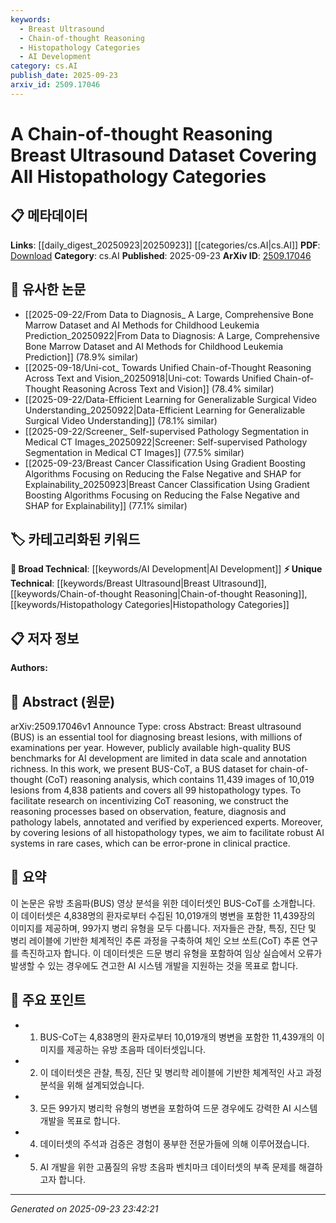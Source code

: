 ```yaml
---
keywords:
  - Breast Ultrasound
  - Chain-of-thought Reasoning
  - Histopathology Categories
  - AI Development
category: cs.AI
publish_date: 2025-09-23
arxiv_id: 2509.17046
---
```


<!-- KEYWORD_LINKING_METADATA:
{
  "processed_timestamp": "2025-09-23T23:42:21.409795",
  "vocabulary_version": "1.0",
  "selected_keywords": [
    "Breast Ultrasound",
    "Chain-of-thought Reasoning",
    "Histopathology Categories",
    "AI Development"
  ],
  "rejected_keywords": [],
  "similarity_scores": {
    "Breast Ultrasound": 0.8,
    "Chain-of-thought Reasoning": 0.85,
    "Histopathology Categories": 0.7,
    "AI Development": 0.75
  },
  "extraction_method": "AI_prompt_based",
  "budget_applied": true,
  "candidates_json": {
    "candidates": [
      {
        "surface": "Breast Ultrasound",
        "canonical": "Breast Ultrasound",
        "aliases": [
          "BUS"
        ],
        "category": "unique_technical",
        "rationale": "Breast Ultrasound is a specific imaging technique crucial for linking datasets and AI applications in medical imaging.",
        "novelty_score": 0.7,
        "connectivity_score": 0.65,
        "specificity_score": 0.85,
        "link_intent_score": 0.8
      },
      {
        "surface": "Chain-of-thought Reasoning",
        "canonical": "Chain-of-thought Reasoning",
        "aliases": [
          "CoT Reasoning"
        ],
        "category": "unique_technical",
        "rationale": "Chain-of-thought Reasoning is a novel approach in AI that enhances understanding and decision-making processes.",
        "novelty_score": 0.8,
        "connectivity_score": 0.7,
        "specificity_score": 0.9,
        "link_intent_score": 0.85
      },
      {
        "surface": "Histopathology Categories",
        "canonical": "Histopathology Categories",
        "aliases": [
          "Histopathology Types"
        ],
        "category": "unique_technical",
        "rationale": "Covering all histopathology categories is significant for comprehensive medical datasets and AI training.",
        "novelty_score": 0.65,
        "connectivity_score": 0.6,
        "specificity_score": 0.8,
        "link_intent_score": 0.7
      },
      {
        "surface": "AI Development",
        "canonical": "AI Development",
        "aliases": [
          "Artificial Intelligence Development"
        ],
        "category": "broad_technical",
        "rationale": "AI Development is a broad technical area that connects various AI applications and advancements.",
        "novelty_score": 0.5,
        "connectivity_score": 0.85,
        "specificity_score": 0.6,
        "link_intent_score": 0.75
      }
    ],
    "ban_list_suggestions": [
      "dataset",
      "images",
      "patients"
    ]
  },
  "decisions": [
    {
      "candidate_surface": "Breast Ultrasound",
      "resolved_canonical": "Breast Ultrasound",
      "decision": "linked",
      "scores": {
        "novelty": 0.7,
        "connectivity": 0.65,
        "specificity": 0.85,
        "link_intent": 0.8
      }
    },
    {
      "candidate_surface": "Chain-of-thought Reasoning",
      "resolved_canonical": "Chain-of-thought Reasoning",
      "decision": "linked",
      "scores": {
        "novelty": 0.8,
        "connectivity": 0.7,
        "specificity": 0.9,
        "link_intent": 0.85
      }
    },
    {
      "candidate_surface": "Histopathology Categories",
      "resolved_canonical": "Histopathology Categories",
      "decision": "linked",
      "scores": {
        "novelty": 0.65,
        "connectivity": 0.6,
        "specificity": 0.8,
        "link_intent": 0.7
      }
    },
    {
      "candidate_surface": "AI Development",
      "resolved_canonical": "AI Development",
      "decision": "linked",
      "scores": {
        "novelty": 0.5,
        "connectivity": 0.85,
        "specificity": 0.6,
        "link_intent": 0.75
      }
    }
  ]
}
-->

# A Chain-of-thought Reasoning Breast Ultrasound Dataset Covering All Histopathology Categories

## 📋 메타데이터

**Links**: [[daily_digest_20250923|20250923]] [[categories/cs.AI|cs.AI]]
**PDF**: [Download](https://arxiv.org/pdf/2509.17046.pdf)
**Category**: cs.AI
**Published**: 2025-09-23
**ArXiv ID**: [2509.17046](https://arxiv.org/abs/2509.17046)

## 🔗 유사한 논문
- [[2025-09-22/From Data to Diagnosis_ A Large, Comprehensive Bone Marrow Dataset and AI Methods for Childhood Leukemia Prediction_20250922|From Data to Diagnosis: A Large, Comprehensive Bone Marrow Dataset and AI Methods for Childhood Leukemia Prediction]] (78.9% similar)
- [[2025-09-18/Uni-cot_ Towards Unified Chain-of-Thought Reasoning Across Text and Vision_20250918|Uni-cot: Towards Unified Chain-of-Thought Reasoning Across Text and Vision]] (78.4% similar)
- [[2025-09-22/Data-Efficient Learning for Generalizable Surgical Video Understanding_20250922|Data-Efficient Learning for Generalizable Surgical Video Understanding]] (78.1% similar)
- [[2025-09-22/Screener_ Self-supervised Pathology Segmentation in Medical CT Images_20250922|Screener: Self-supervised Pathology Segmentation in Medical CT Images]] (77.5% similar)
- [[2025-09-23/Breast Cancer Classification Using Gradient Boosting Algorithms Focusing on Reducing the False Negative and SHAP for Explainability_20250923|Breast Cancer Classification Using Gradient Boosting Algorithms Focusing on Reducing the False Negative and SHAP for Explainability]] (77.1% similar)

## 🏷️ 카테고리화된 키워드
**🧠 Broad Technical**: [[keywords/AI Development|AI Development]]
**⚡ Unique Technical**: [[keywords/Breast Ultrasound|Breast Ultrasound]], [[keywords/Chain-of-thought Reasoning|Chain-of-thought Reasoning]], [[keywords/Histopathology Categories|Histopathology Categories]]

## 📋 저자 정보

**Authors:** 

## 📄 Abstract (원문)

arXiv:2509.17046v1 Announce Type: cross 
Abstract: Breast ultrasound (BUS) is an essential tool for diagnosing breast lesions, with millions of examinations per year. However, publicly available high-quality BUS benchmarks for AI development are limited in data scale and annotation richness. In this work, we present BUS-CoT, a BUS dataset for chain-of-thought (CoT) reasoning analysis, which contains 11,439 images of 10,019 lesions from 4,838 patients and covers all 99 histopathology types. To facilitate research on incentivizing CoT reasoning, we construct the reasoning processes based on observation, feature, diagnosis and pathology labels, annotated and verified by experienced experts. Moreover, by covering lesions of all histopathology types, we aim to facilitate robust AI systems in rare cases, which can be error-prone in clinical practice.

## 📝 요약

이 논문은 유방 초음파(BUS) 영상 분석을 위한 데이터셋인 BUS-CoT를 소개합니다. 이 데이터셋은 4,838명의 환자로부터 수집된 10,019개의 병변을 포함한 11,439장의 이미지를 제공하며, 99가지 병리 유형을 모두 다룹니다. 저자들은 관찰, 특징, 진단 및 병리 레이블에 기반한 체계적인 추론 과정을 구축하여 체인 오브 쏘트(CoT) 추론 연구를 촉진하고자 합니다. 이 데이터셋은 드문 병리 유형을 포함하여 임상 실습에서 오류가 발생할 수 있는 경우에도 견고한 AI 시스템 개발을 지원하는 것을 목표로 합니다.

## 🎯 주요 포인트

- 1. BUS-CoT는 4,838명의 환자로부터 10,019개의 병변을 포함한 11,439개의 이미지를 제공하는 유방 초음파 데이터셋입니다.
- 2. 이 데이터셋은 관찰, 특징, 진단 및 병리학 레이블에 기반한 체계적인 사고 과정 분석을 위해 설계되었습니다.
- 3. 모든 99가지 병리학 유형의 병변을 포함하여 드문 경우에도 강력한 AI 시스템 개발을 목표로 합니다.
- 4. 데이터셋의 주석과 검증은 경험이 풍부한 전문가들에 의해 이루어졌습니다.
- 5. AI 개발을 위한 고품질의 유방 초음파 벤치마크 데이터셋의 부족 문제를 해결하고자 합니다.


---

*Generated on 2025-09-23 23:42:21*